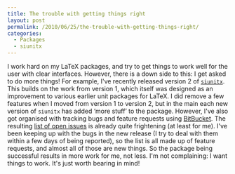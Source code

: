 ```yaml
---
title: The trouble with getting things right
layout: post
permalink: /2010/06/25/the-trouble-with-getting-things-right/
categories:
  - Packages
  - siunitx
---
```

I work hard on my LaTeX packages, and try to get things to work well for the user with clear interfaces. However, there is a down side to this: I get asked to do more things! For example, I've recently released version 2 of [`siunitx`](https://ctan.org/pkg/siunitx). This builds on the work from version 1, which itself was designed as an improvement to various earlier unit packages for LaTeX. I did remove a few features when I moved from version 1 to version 2, but in the main each new version of `siunitx` has added ‘more stuff’ to the package. However, I've also got organised with tracking bugs and feature requests using [BitBucket](http://www.bitbucket.org/josephwright/). The resulting [list of open issues](http://www.bitbucket.org/josephwright/siunitx/issues?status=new&amp;status=open) is already quite frightening (at least for me). I've been keeping up with the bugs in the new release (I try to deal with them within a few days of being reported), so the list is all made up of feature requests, and almost all of those are new things. So the package being successful results in more work for me, not less. I'm not complaining: I want things to work. It's just worth bearing in mind!
